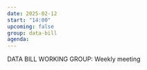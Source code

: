 ```yaml
---
date: 2025-02-12
start: "14:00"
upcoming: false
group: data-bill
agenda: 
--- 
```

DATA BILL WORKING GROUP: Weekly meeting